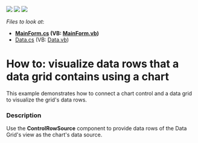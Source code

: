 <!-- default badges list -->
![](https://img.shields.io/endpoint?url=https://codecentral.devexpress.com/api/v1/VersionRange/128575926/17.2.3%2B)
[![](https://img.shields.io/badge/Open_in_DevExpress_Support_Center-FF7200?style=flat-square&logo=DevExpress&logoColor=white)](https://supportcenter.devexpress.com/ticket/details/T554382)
[![](https://img.shields.io/badge/📖_How_to_use_DevExpress_Examples-e9f6fc?style=flat-square)](https://docs.devexpress.com/GeneralInformation/403183)
<!-- default badges end -->
<!-- default file list -->
*Files to look at*:

* **[MainForm.cs](./CS/ControlRowSourceSample/MainForm.cs) (VB: [MainForm.vb](./VB/ControlRowSourceSample/MainForm.vb))**
* [Data.cs](./CS/ControlRowSourceSample/Model/Data.cs) (VB: [Data.vb](./VB/ControlRowSourceSample/Model/Data.vb))
<!-- default file list end -->
# How to: visualize data rows that a data grid contains using a chart


This example demonstrates how to connect a chart control and a data grid to visualize the grid's data rows.


<h3>Description</h3>

Use the&nbsp;<strong>ControlRowSource</strong> component to provide data rows of the Data Grid's view as the chart's data source.

<br/>


